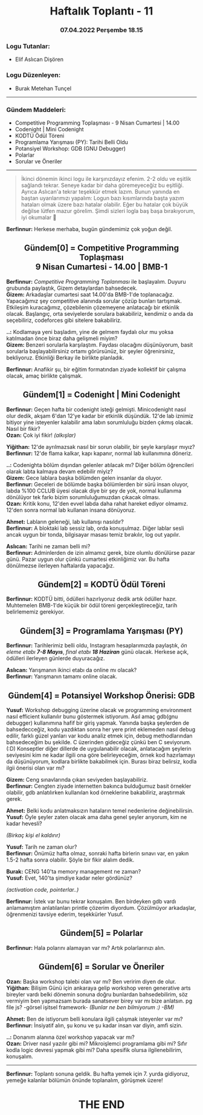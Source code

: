 <center><h1>
Haftalık Toplantı - 11
<h3>07.04.2022 Perşembe 18.15</h3>
</h1></center>
<center></center>

### Logu Tutanlar:

- Elif Aslıcan Dişören

### Logu Düzenleyen:

- Burak Metehan Tunçel

___

### Gündem Maddeleri:

- Competitive Programming Toplaşması - 9 Nisan Cumartesi | 14.00
- Codenight | Mini Codenight
- KODTÜ Ödül Töreni
- Programlama Yarışması (PY): Tarihi Belli Oldu
- Potansiyel Workshop: GDB (GNU Debugger)
- Polarlar
- Sorular ve Öneriler

___

> İkinci dönemin ikinci logu ile karşınızdayız efenim. 2-2 oldu ve eşitlik sağlandı tekrar. Seneye kadar bir daha göremeyeceğiz bu eşitliği. Ayrıca Aslıcan'a tekrar teşekkür etmek lazım.
> Bunun yanında en baştan uyarılarımızı yapalım: Logun bazı kısımlarında başta yazım hataları olmak üzere bazı hatalar olabilir. Eğer bu hatalar çok büyük değilse lütfen mazur görelim. 
> Şimdi sizleri logla baş başa bırakıyorum, iyi okumalar 🤗

**Berfinnur:** Herkese merhaba, bugün gündemimiz çok yoğun değil.

<center><h2>
Gündem[0] = Competitive Programming Toplaşması<br>
9 Nisan Cumartesi - 14.00 | BMB-1
</h2></center>

**Berfinnur:** *Competitive Programming Toplanması* ile başlayalım. Duyuru grubunda paylaştık, Gizem detaylardan bahsedecek.  
**Gizem:** Arkadaşlar cumartesi saat 14.00'da BMB-1'de toplanacağız. Yapacağımız şey competitive alanında sorular çözüp bunları tartışmak. Etkileşim kuracağımız, çözebilenin çözemeyene anlatacağı bir etkinlik olacak. Başlangıç, orta seviyelerde sorulara bakabiliriz, kendimiz o anda da seçebiliriz, codeforces gibi sitelere bakabiliriz.   

**..:** Kodlamaya yeni başladım, yine de gelmem faydalı olur mu yoksa katılmadan önce biraz daha gelişmeli miyim?  
**Gizem:** Benzeri sorularla karşılaştım. Faydası olacağını düşünüyorum, basit sorularla başlayabilirsiniz ortamı görürsünüz, bir şeyler öğrenirsiniz, bekliyoruz. Etkinliği Berkay ile birlikte planladık.  

**Berfinnur:** Anafikir şu, bir eğitim formatından ziyade kollektif bir çalışma olacak, amaç birlikte çalışmak. 


<center><h2>Gündem[1] = Codenight | Mini Codenight</h2></center>

**Berfinnur:** Geçen hafta bir codenight isteği gelmişti. Minicodenight nasıl olur dedik, akşam 6'dan 12'ye kadar bir etkinlik düşündük. 12'de lab iznimiz bitiyor yine isteyenler kalabilir ama labın sorumluluğu bizden çıkmış olacak. Nasıl bir fikir?  
**Ozan:** Çok iyi fikir! *(alkışlar)*  

**Yiğithan:** 12'de ayrılmazsak nasıl bir sorun olabilir, bir şeyle karşılaşır mıyız?  
**Berfinnur:** 12'de flama kalkar, kapı kapanır, normal lab kullanımına döneriz.  

**..:** Codenighta bölüm dışından gelenler atılacak mı? Diğer bölüm öğrencileri olarak labta kalmaya devam edebilir miyiz?  
**Gizem:** Gece lablara başka bölümden gelen insanlar da oluyor.  
**Berfinnur:** Geceleri de bölümde başka bölümlerden bir sürü insan oluyor, labda %100 CCLUB üyesi olacak diye bir şey de yok, normal kullanıma dönülüyor tek farkı bizim sorumluluğumuzdan çıkacak olması.  
**Ozan:** Kritik konu, 12'den evvel labda daha rahat hareket ediyor olmamız. 12'den sonra normal lab kullanan insana dönüyoruz.  

**Ahmet:** Labların geleneği, lab kullanışı nasıldır?  
**Berfinnur:** A bloktaki lab sessiz lab, orda konuşulmaz. Diğer lablar sesli ancak uygun bir tonda, bilgisayar masası temiz bırakılır, log out yapılır.  

**Aslıcan:** Tarihi ne zaman belli mi?  
**Berfinnur:** Adminlerden de izin almamız gerek, bize olumlu dönülürse pazar günü. Pazar uygun olur çünkü cumartesi etkinliğimiz var. Bu hafta dönülmezse ilerleyen haftalarda yapacağız.  


<center><h2>Gündem[2] = KODTÜ Ödül Töreni</h2></center>

**Berfinnur:** KODTÜ bitti, ödülleri hazırlıyoruz dedik artık ödüller hazır. Muhtemelen BMB-1'de küçük bir ödül töreni gerçekleştireceğiz, tarih belirlememiz gerekiyor.


<center><h2>Gündem[3] = Programlama Yarışması (PY)</h2></center>

**Berfinnur:** Tarihlerimiz belli oldu, Instagram hesaplarımızda paylaştık, *ön eleme etabı **7-8 Mayıs***, *final etabı **18 Haziran*** günü olacak. Herkese açık, ödülleri ilerleyen günlerde duyuracağız.  

**Aslıcan:** Yarışmanın ikinci etabı da online mı olacak?  
**Berfinnur:** Yarışmanın tamamı online olacak.  


<center><h2>Gündem[4] = Potansiyel Workshop Önerisi: GDB</h2></center>

**Yusuf:** Workshop debugging üzerine olacak ve programming environment nasıl efficient kullanılır bunu göstermek istiyorum. Asıl amaç gdb(gnu debugger) kullanımına hafif bir giriş yapmak. Yanında başka şeylerden de bahsedecceğiz, kodu yazdıktan sonra her yere print eklemeden nasıl debug edilir, farklı güzel yanları var kodu analiz etmek için, debug methodlarından bahsedeceğim bu şekilde. C üzerinden gideceğiz çünkü ben C seviyorum.(:D) Konseptler diğer dillerde de uygulanabilir olacak, anlatacağım şeylerin seviyesini kim ne kadar ilgili ona göre belirleyeceğim, örnek kod hazırlamayı da düşünüyorum, kodlara birlikte bakabilmek için. Burası biraz belirsiz, kodla ilgii önerisi olan var mı?  

**Gizem:** Ceng sınavlarında çıkan seviyeden başlayabiliriz.  
**Berfinnur:** Cengten ziyade internetten bakınca bulduğumuz basit örnekler olabilir, gdb anlatılırken kullanılan kod örneklerine bakabiliriz, araştırmak gerek.  

**Ahmet:** Belki kodu anlatmaksızın hataların temel nedenlerine değinebilirsin.  
**Yusuf:** Öyle şeyler zaten olacak ama daha genel şeyler arıyorum, kim ne kadar hevesli?  

*(Birkaç kişi el kaldırır)*

**Yusuf:** Tarih ne zaman olur?  
**Berfinnur:** Önümüz hafta olmaz, sonraki hafta birlerin sınavı var, en yakın 1.5-2 hafta sonra olabilir. Şöyle bir fikir alalım dedik.  

**Burak:** CENG 140'ta memory management ne zaman?  
**Yusuf:** Evet, 140'ta şimdiye kadar neler gördünüz?  

*(activation code, pointerlar..)*

**Berfinnur:** İstek var bunu tekrar konuşalım. Ben birdeyken gdb vardı anlamamıştım anlatılanları printle çözerim diyordum. Çözülmüyor arkadaşlar, öğrenmenizi tavsiye ederim, teşekkürler Yusuf.  


<center><h2>Gündem[5] = Polarlar</h2></center>

**Berfinnur:** Hala polarını alamayan var mı? Artık polarlarınızı alın.


<center><h2>Gündem[6] = Sorular ve Öneriler</h2></center>

**Ozan:** Başka workshop talebi olan var mı? Ben veririm diyen de olur.  
**Yiğithan:** Bilişim Günü için ankaraya gelip workshop veren generative arts bireyler vardı belki dönemin sonuna doğru bunlardan bahsedebilirim, söz vermiyim ben yapmazsam burada sanatsever birey var mı bize anlatsın. pg file js? -görsel işitsel framework- *(Bunlar ne ben bilmiyorum :) -BM)*

**Ahmet:** Ben de istiyorum belli konulara ilgili çalışmak isteyenler var mı?  
**Berfinnur:** İnsiyatif alın, şu konu ve şu kadar insan var diyin, amfi sizin.  

**..:** Donanım alanına özel workshop yapacak var mı?  
**Ozan:** Driver nasıl yazılır gibi mi? Mikroişlemci programlama gibi mi? Sıfır kodla logic devresi yapmak gibi mi? Daha spesifik olursa ilgilenebilirim, konuşalım.  

___

**Berfinnur:** Toplantı sonuna geldik. Bu hafta yemek için 7. yurda gidiyoruz, yemeğe kalanlar bölümün önünde toplanalım, görüşmek üzere!

<center><h1>THE END</h1></center>
